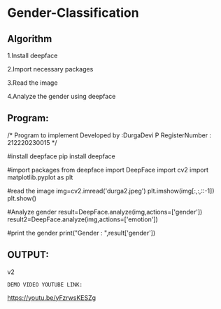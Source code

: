 # Gender-Classification
## Algorithm

1.Install deepface

2.Import necessary packages

3.Read the image

4.Analyze the gender using deepface
## Program:

/*
Program to implement 
Developed by   :DurgaDevi P
RegisterNumber :  212220230015
*/

#install deepface
pip install deepface

#import packages
from deepface import DeepFace
import cv2
import matplotlib.pyplot as plt

#read the image
img=cv2.imread('durga2.jpeg')
plt.imshow(img[:,:,::-1])
plt.show()

#Analyze gender
result=DeepFace.analyze(img,actions=['gender'])
result2=DeepFace.analyze(img,actions=['emotion'])

#print the gender
print("Gender : ",result['gender'])

## OUTPUT:

   

v2

    DEMO VIDEO YOUTUBE LINK:

https://youtu.be/yFzrwsKESZg
